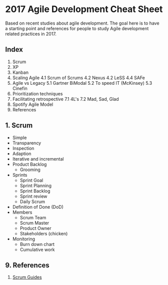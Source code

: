 # 2017 Agile Development Cheat Sheet

Based on recent studies about agile development. The goal here is to have a starting point and references for people to study Agile development related practices in 2017.

## Index

1. Scrum
2. XP
3. Kanban
4. Scaling Agile
4.1 Scrum of Scrums
4.2 Nexus
4.2 LeSS
4.4 SAFe
5. Agile vs Legacy
5.1 Gartner BiModal
5.2 To speed IT (McKinsey)
5.3 Cinefin
6. Prioritization techniques
7. Facilitating retrospective
7.1 4L's
7.2 Mad, Sad, Glad
8. Spotify Agile Model
9. References

## 1. Scrum

- Simple
- Transparency
- Inspection
- Adaption
- Iterative and incremental
- Product Backlog
  - Grooming
- Sprints  
  - Sprint Goal
  - Sprint Planning
  - Sprint Backlog
  - Sprint review
  - Daily Scrum
- Definition of Done (DoD)
- Members
  - Scrum Team
  - Scrum Master
  - Product Owner
  - Stakeholders (chicken)
- Monitoring
  - Burn down chart
  - Cumulative work
  
## 9. References

1. [Scrum Guides](http://www.scrumguides.org/)
